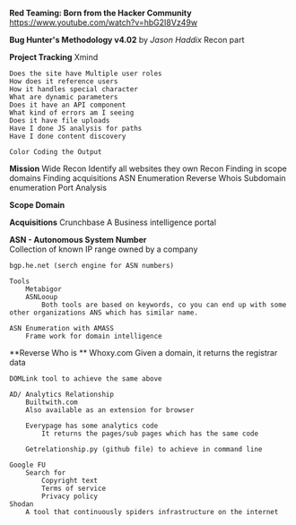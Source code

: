 **Red Teaming: Born from the Hacker Community**
https://www.youtube.com/watch?v=hbG2I8Vz49w

**Bug Hunter's Methodology v4.02**
by *Jason Haddix*
Recon part

**Project Tracking**
	Xmind
	
	Does the site have Multiple user roles
	How does it reference users
	How it handles special character
	What are dynamic parameters
	Does it have an API component
	What kind of errors am I seeing
	Does it have file uploads
	Have I done JS analysis for paths
	Have I done content discovery
	
	Color Coding the Output

**Mission**
	Wide Recon
		Identify all websites they own
	Recon
		Finding in scope domains
		Finding acquisitions
		ASN Enumeration
		Reverse Whois 
		Subdomain enumeration
		Port Analysis

**Scope Domain**

**Acquisitions**
	Crunchbase 
		 A Business intelligence portal
		
**ASN - Autonomous System Number**	
    Collection of known IP range owned by a company
	
	bgp.he.net (serch engine for ASN numbers)
	
	Tools 
		Metabigor 
		ASNLooup
			Both tools are based on keywords, co you can end up with some other organizations ANS which has similar name.
			
	ASN Enumeration with AMASS
		Frame work for domain intelligence

**Reverse Who is **
	Whoxy.com
		Given a domain, it returns the registrar data
		
	DOMLink tool to achieve the same above
	
	AD/ Analytics Relationship
		Builtwith.com
		Also available as an extension for browser
		
		Everypage has some analytics code
			It returns the pages/sub pages which has the same code
		
		Getrelationship.py (github file) to achieve in command line
	
	Google FU
		Search for
			Copyright text
			Terms of service
			Privacy policy
	Shodan
		A tool that continuously spiders infrastructure on the internet
